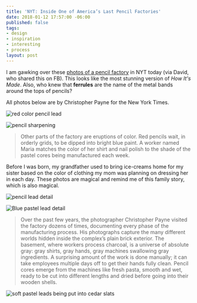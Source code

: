 ```yaml
---
title: 'NYT: Inside One of America’s Last Pencil Factories'
date: 2018-01-12 17:57:00 -06:00
published: false
tags:
- design
- inspiration
- interesting
- process
layout: post
---
```


I am gawking over these [photos of a pencil factory](https://www.nytimes.com/2018/01/12/magazine/inside-one-of-americas-last-pencil-factories.html) in NYT today (via David, who shared this on FB). This looks like the most stunning version of *How It's Made*. Also, who knew that **ferrules** are the name of the metal bands around the tops of pencils?

All photos below are by Christopher Payne for the New York Times.

![red color pencil lead](https://static01.nyt.com/images/2018/01/14/magazine/14mag-pencil4/14mag-14pencil-t_CA4-superJumbo.jpg)

![pencil sharpening](https://static01.nyt.com/images/2018/01/14/magazine/14mag-pencil8/14mag-14pencil-t_CA0-superJumbo.jpg)

> Other parts of the factory are eruptions of color. Red pencils wait, in orderly grids, to be dipped into bright blue paint. A worker named Maria matches the color of her shirt and nail polish to the shade of the pastel cores being manufactured each week.

Before I was born, my grandfather used to bring ice-creams home for my sister based on the color of clothing my mom was planning on dressing her in each day. These photos are magical and remind me of this family story, which is also magical.

![pencil lead detail](https://static01.nyt.com/images/2018/01/14/magazine/14mag-pencil6/14mag-14pencil-t_CA2-master1050.jpg)

![Blue pastel lead detail](https://static01.nyt.com/images/2018/01/14/magazine/14mag-pencil3/14mag-pencil3-master1050.jpg)

> Over the past few years, the photographer Christopher Payne visited the factory dozens of times, documenting every phase of the manufacturing process. His photographs capture the many different worlds hidden inside the complex’s plain brick exterior. The basement, where workers process charcoal, is a universe of absolute gray: gray shirts, gray hands, gray machines swallowing gray ingredients. A surprising amount of the work is done manually; it can take employees multiple days off to get their hands fully clean. Pencil cores emerge from the machines like fresh pasta, smooth and wet, ready to be cut into different lengths and dried before going into their wooden shells.

![soft pastel leads being put into cedar slats](https://static01.nyt.com/images/2018/01/14/magazine/14mag-pencil16/14mag-pencil16-superJumbo.jpg)